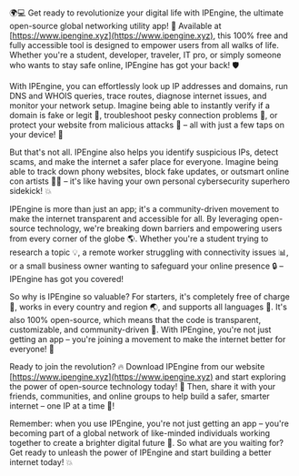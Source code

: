 🌍💻 Get ready to revolutionize your digital life with IPEngine, the ultimate open-source global networking utility app! 🚀 Available at [https://www.ipengine.xyz](https://www.ipengine.xyz), this 100% free and fully accessible tool is designed to empower users from all walks of life. Whether you're a student, developer, traveler, IT pro, or simply someone who wants to stay safe online, IPEngine has got your back! 🛡️

With IPEngine, you can effortlessly look up IP addresses and domains, run DNS and WHOIS queries, trace routes, diagnose internet issues, and monitor your network setup. Imagine being able to instantly verify if a domain is fake or legit 🤔, troubleshoot pesky connection problems 👋, or protect your website from malicious attacks 💪 – all with just a few taps on your device! 🔧

But that's not all. IPEngine also helps you identify suspicious IPs, detect scams, and make the internet a safer place for everyone. Imagine being able to track down phony websites, block fake updates, or outsmart online con artists 🕵️‍♀️ – it's like having your own personal cybersecurity superhero sidekick! 💥

IPEngine is more than just an app; it's a community-driven movement to make the internet transparent and accessible for all. By leveraging open-source technology, we're breaking down barriers and empowering users from every corner of the globe 🌎. Whether you're a student trying to research a topic 💡, a remote worker struggling with connectivity issues 📊, or a small business owner wanting to safeguard your online presence 🔒 – IPEngine has got you covered!

So why is IPEngine so valuable? For starters, it's completely free of charge 💸, works in every country and region 🌏, and supports all languages 🎉. It's also 100% open-source, which means that the code is transparent, customizable, and community-driven 👥. With IPEngine, you're not just getting an app – you're joining a movement to make the internet better for everyone! 🌈

Ready to join the revolution? 🔥 Download IPEngine from our website [https://www.ipengine.xyz](https://www.ipengine.xyz) and start exploring the power of open-source technology today! 🎉 Then, share it with your friends, communities, and online groups to help build a safer, smarter internet – one IP at a time 🔗!

Remember: when you use IPEngine, you're not just getting an app – you're becoming part of a global network of like-minded individuals working together to create a brighter digital future 🌟. So what are you waiting for? Get ready to unleash the power of IPEngine and start building a better internet today! 💥